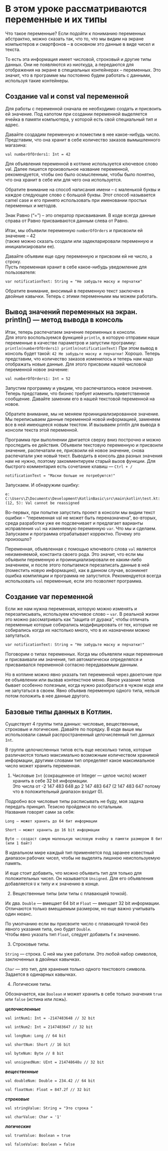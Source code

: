 # В этом уроке рассматриваются переменные и их типы
Что такое переменные?
Если подойти к пониманию переменных абстрактно, можно сказать так, что то, что мы видим на экране компьютеров
и смартфонов – в основном это данные в виде чисел и текста. 

То есть эта информация имеет числовой,
строковый и другие типы данных. Они не появляются из ниоткуда, а передаются для отображения на экране
в специальных контейнерах – переменных. Это значит, что в программе мы постоянно будем работать с данными,
используя такие контейнеры.

## Создание val и const val переменной
Для работы с переменной сначала ее необходимо создать и присвоить ей значение. Под капотом при создании переменной
выделяется ячейка в памяти компьютера, у которой есть свой специальный тип и адрес. 

Давайте создадим переменную и поместим в нее какое-нибудь число.
Представим, что она хранит в себе количество заказов вымышленного магазина:

`val numberOfOrders1: Int = 42`

Для объявления переменной в котлине используется ключевое слово val. Далее пишется произвольное название переменной,
рекомендуется, чтобы оно было осмысленным, чтобы было понятно, что она хранит в себе или для чего она используется.

Обратите внимание на способ написания имени – с маленькой буквы и каждое следующее слово с большой буквы.
Этот способ называется camel case и его принято использовать при именовании простых переменных и методов.

Знак Равно (“=”) – это оператор присваивания. В коде всегда данные справа от Равно присваиваются данным слева от Равно.

Итак, мы объявили переменную `numberOfOrders` и присвоили ей значение – 42<br>
(также можно сказать создали или задекларировали переменную и инициализировали ее).

Давайте объявим еще одну переменную и присвоим ей не число, а строку.<br> 
Пусть переменная хранит в себе какое-нибудь уведомление для пользователя:

`var notificationText: String = "Не забудьте маску и перчатки"`

Обратите внимание, вносимый в переменную текст заключен в двойные кавычки. 
Теперь с этими переменными мы можем работать.

## Вывод значений переменных на экран. println() — метод вывода в консоль
Итак, теперь распечатаем значение переменных в консоли. <br>Для этого воспользуемся функцией `println`,
в которую отправим наши переменные в качестве параметров и запустим программу:
``
println(numberOfOrders1)
println(notificationText)
``
При этом вывод в консоль будет такой:
``
42
Не забудьте маску и перчатки!
``
Хорошо. Теперь представим, что количество заказов изменилось и теперь нам надо отображать новые данные.
Для этого присвоим нашей числовой переменной новое значение:

`val numberOfOrders1: Int = 52`

Запустим программу и увидим, что распечаталось новое значение. Теперь представим, что бизнес требует изменить
приветственное сообщение. Давайте заменим его в нашей текстовой переменной на новое.

Обратите внимание, мы не меняем проинициализированное значение. Мы переписываем данные переменной новой информацией,
заменяем все в ней имеющееся новым текстом. И вызываем println для вывода в консоли текста этой переменной.

Программа при выполнении двигается сверху вниз построчно и можно проследить ее действия.
Объявили текстовую переменную и присвоили значение, распечатали ее, присвоили ей новое значение,
снова распечатали уже новый текст. Выводить в консоль два разных значения нам не нужно,
поэтому закомментируем старый вызов функции. Для быстрого комментария есть сочетание клавиш — `Ctrl + /`

`notificationText = "Маски больше не потребуются!"`

Запускаем. И обнаружим ошибку:

`e: C:\Users\Z\Documents\Development\KotlinBasic\src\main\kotlin\test.kt: (12, 5): Val cannot be reassigned`

Во-первых, при попытке запустить проект в консоли мы видим текст ошибки – “переменная val не может быть переназначена”,
во-вторых, среда разработки уже ее подсвечивает и предлагает варианты исправления `val` на изменяемую переменную `var`.
Что мы и сделаем. Запускаем и программа отрабатывает корректно. Почему это произошло?

Переменная, объявленная с помощью ключевого слова `val` является неизменяемой, константа своего рода. 
Это значит, что если мы объявили переменную и проинициализировали ее каким-либо значением, и после этого попытаемся
перезаписать данные в ней (поместить новую информацию), как в данном случае,
возникнет ошибка компиляции и программа не запустится. Рекомендуется всегда использовать `val` переменные,
если это позволяет программа.

## Создание var переменной
Если же нам нужна переменная, которую можно изменять и перезаписывать, используем ключевое слово – `var`.
В реальной жизни это можно рассматривать как “защита от дурака”, чтобы отличать переменные
которые собирались модифицировать от тех, которые не собирались когда их настолько много,
что в их назначении можно запутаться.

`var notificationText: String = "Не забудьте маску и перчатки!"`

Поговорим о типах переменных. Когда мы объявляли наши переменные и присваивали им значения,
тип автоматически определялся и присваивался переменной согласно передаваемым данным. 

Но в котлине можно явно указать тип переменной через двоеточие при ее объявлении или вызвав контекстное меню.
Явное указание типов бывает особенно полезным, когда нужно разобраться в чужом коде или не запутаться в своем.
Явно объявив переменную одного типа, нельзя потом положить в нее данные другого.

## Базовые типы данных в Котлин.
Существует 4 группы типа данных: числовые, вещественные, строковые и логические. Давайте по порядку.
В коде выше мы использовали самый распространенный целочисленный тип данных `Int`. 

В группе целочисленных типов есть еще несколько типов, которые различаются только максимально возможным
количеством хранимой информации, другими словами тип определяет какое максимальное число может хранить переменная.

1. Числовые
`Int` (сокращенное от Integer — целое число) может хранить в себе 32 bit информации.  
Это числа от -2 147 483 648 до 2 147 483 647 (2 147 483 647 потому что в положительный диапазон входит 0).  

Подробно все числовые типы расписывать не буду, моя задача передать принцип. Тезисно пройдемся по остальным.  
Названия говорят сами за себя:

`Long — может хранить до 64 бит информации`

`Short — может хранить до 16 bit информации`

`Byte — создаст самую маленькую числовую ячейку в памяти размером 8 бит (или 1 байт)`

В идеальном мире каждый тип применяется под заранее известный диапазон рабочих чисел,
чтобы не выделять лишнюю неиспользуемую память.

И еще стоит добавить, что можно объявить тип для только для положительных чисел.
Он называется `Unsigned`. Для его объявления добавляется `U` к типу и к значению в конце.

2. Вещественные типы (или типы с плавающей точкой).

Их два. `Double` — вмещает 64 bit и `Float` — вмещает 32 bit информации.   
Отличаются только вмещаемым размером, но еще важно учитывать один нюанс. 

По умолчанию если вы присвоите число с плавающей точкой без явного указания типа, оно будет `Double`.   
Чтобы явно указать тип `Float`, следует добавить f к значению.

3. Строковые типы.

`String` — строка. С ней мы уже работали. Это любой набор символов, заключенных в двойных кавычках.

`Char` — это тип, для хранения только одного текстового символа. Задается в одинарных кавычках.

4. Логические типы.

Обозначается, как `Boolean` и может хранить в себе только значения `true` или `false` (истина или ложь).

***целочисленные***

`val intNum1: Int = -2147483648 // 32 bit`

`val intNum2: Int = 2147483647 // 32 bit`

`val longNum: Long // 64 bit`

`val shortNum: Short // 16 bit`

`val byteNum: Byte // 8 bit`

`val unsignedNum: UInt = 214748648u // 32 bit`

***вещественные***

`val doubleNum: Double = 234.42 // 64 bit`

`val floatNum: Float = 847.2f // 32 bit`

***строковые***

`val stringValue: String = "Это строка "`

`val charValue: Char = '1'`

***логические***

`val trueValue: Boolean = true`

`val falseValue: Boolean = false`
